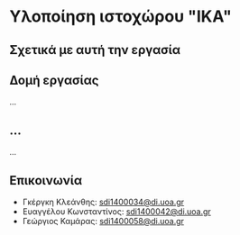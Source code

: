 # Υλοποίηση ιστοχώρου "ΙΚΑ"

## Σχετικά με αυτή την εργασία

## Δομή εργασίας
  ...

## ...
  ...

## Επικοινωνία

* Γκέργκη Κλεάνθης: <sdi1400034@di.uoa.gr>
* Ευαγγέλου Κωνσταντίνος: <sdi1400042@di.uoa.gr>
* Γεώργιος Καμάρας: <sdi1400058@di.uoa.gr>
